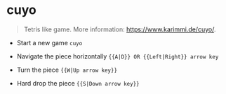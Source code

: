 # cuyo
> Tetris like game.
> More information: <https://www.karimmi.de/cuyo/>.

- Start a new game
`cuyo`

- Navigate the piece horizontally
`{{A|D}} OR {{Left|Right}} arrow key`

- Turn the piece
`{{W|Up arrow key}} `

- Hard drop the piece
`{{S|Down arrow key}}`
